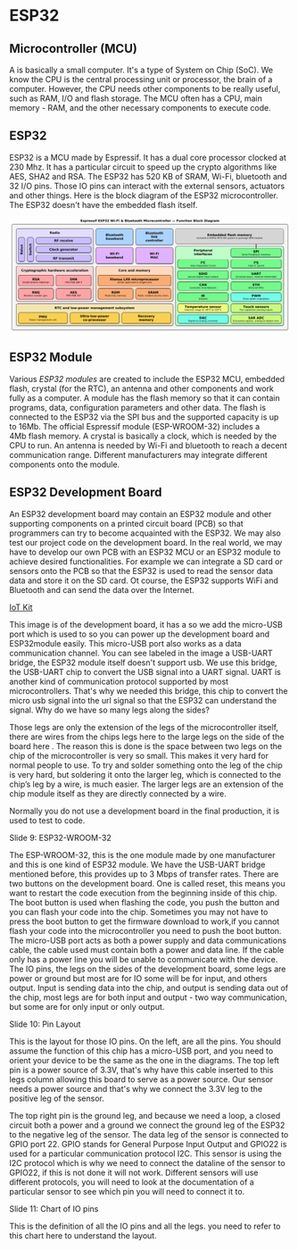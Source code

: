 # ESP32

## Microcontroller (MCU)

A  is basically a small computer. It's a type of System on Chip (SoC). We know the CPU is the central processing unit or processor, the brain of a computer. However, the CPU needs other components to be really useful, such as RAM, I/O and flash storage. The MCU often has a CPU, main memory - RAM, and the other necessary components to execute code.

## ESP32

ESP32 is a MCU made by Espressif. It has a dual core processor clocked at 230 Mhz. It has a particular circuit to speed up the crypto algorithms like AES, SHA2 and RSA. The ESP32 has 520 KB of SRAM, Wi-Fi, bluetooth and 32 I/O pins. Those IO pins can interact with the external sensors, actuators and other things. Here is the block diagram of the ESP32 microcontroller. The ESP32 doesn't have the embedded flash itself.

![image](Espressif_ESP32_Chip_Function_Block_Diagram.png)

## ESP32 Module
Various *ESP32 modules* are created to include the ESP32 MCU, embedded flash, crystal (for the RTC), an antenna and other components and work fully as a computer. 
A module has the flash memory so that it can contain programs, data, configuration parameters and other data.
The flash is connected to the ESP32 via the SPI bus and the supported capacity is up to 16Mb.
The official Espressif module (ESP-WROOM-32) includes a 4Mb flash memory.
A crystal is basically a clock, which is needed by the CPU to run.
An antenna is needed by Wi-Fi and bluetooth to reach a decent communication range.
Different manufacturers may integrate different components onto the module.

## ESP32 Development Board 

An ESP32 development board may contain an ESP32 module and other supporting components on a printed circuit board (PCB) so that programmers can try to become acquainted with the ESP32. We may also test our project code on the development board.
In the real world, we may have to develop our own PCB with an ESP32 MCU or an ESP32 module to achieve desired functionalities.
For example we can integrate a SD card or sensors onto the PCB so that the ESP32 is used to read the sensor data data and store it on the SD card. Ot course, the ESP32 supports WiFi and Bluetooth and can send the data over the Internet. 

[IoT Kit](https://github.com/xinwenfu/IoT/blob/main/imgs/IoTkit-FrontBack.png)

This image is of the development board,  it has a so we add the micro-USB port which is used to so you can power up the development board and ESP32module easily. This micro-USB port also works as a data communication channel. You can see labeled in the image a USB-UART bridge, the ESP32 module itself doesn't support usb. We use this bridge, the USB-UART chip to convert the USB signal into a UART signal. UART is another kind of communication protocol supported by most microcontrollers. That's why we needed this bridge, this chip to convert the micro usb signal into the url signal so that the ESP32 can understand the signal. Why do we have so many legs along the sides? 

Those legs are only the extension of the legs of the microcontroller itself, there are wires from
the chips legs here to the large legs on the side of the board here . The reason this is done is  the space between two legs on the chip of the microcontroller is very so small. This makes it very hard for normal people to use. To try and solder something onto the leg of the chip is very hard, but soldering it onto the larger leg, which is connected to the chip’s leg by a wire, is much easier. The larger legs are an extension of the chip module itself as they are directly connected by a wire.

Normally you do not use a development board in the final production, it is used to test to code.



Slide 9: ESP32-WROOM-32

The ESP-WROOM-32, this is the one module made by one manufacturer and this is one kind of ESP32 module. We have the USB-UART bridge mentioned before, this provides up to 3 Mbps of transfer rates. There are two buttons on the development board. One is called reset, this means you want to restart the code execution from the beginning inside of this chip. The boot button is used when flashing the code, you push the button and you can flash your code into the chip. Sometimes you may not have to press the boot button to get the firmware download to work,if you cannot flash your code into the microcontroller you need to push the boot button. The micro-USB port acts as both a power supply and data communications cable, the cable used must contain both a power and data line. If the cable only has a power line you will be unable to communicate with the device. The IO pins, the legs on the sides of the development board, some legs are power or ground but most are for IO some will be for input, and others output. Input is sending data into the chip, and output is sending data out of the chip, most legs are for both input and output - two way communication, but some are for only input or only output.


Slide 10: Pin Layout

This is the layout for those IO pins. On the left, are all the pins. You should assume the function of this chip has a micro-USB port, and you need to orient your device to be the same as the one in the diagrams. The top left pin is a power source of 3.3V, that's why  have this cable inserted to this legs column allowing this board to serve as a power source. Our sensor needs a power source and that's why we connect the 3.3V leg to the positive leg of the sensor.

The top right pin is the  ground leg, and because we need a loop, a closed circuit both a power and a ground we connect the ground leg of the ESP32 to the negative leg of the sensor. The data leg of the sensor is connected to GPIO port 22. GPIO stands for General Purpose Input Output and GPIO22 is used for a particular communication protocol I2C. This sensor is using the I2C protocol which is why we need to connect the dataline of the sensor to GPIO22, if this is not done it will not work. Different sensors will use different protocols, you will need to look at the documentation of a particular sensor to see which pin you will need to connect it to.    


Slide 11: Chart of IO pins



This is the definition of all the IO pins and all the legs. you need to refer to this chart here to
understand the layout. 
